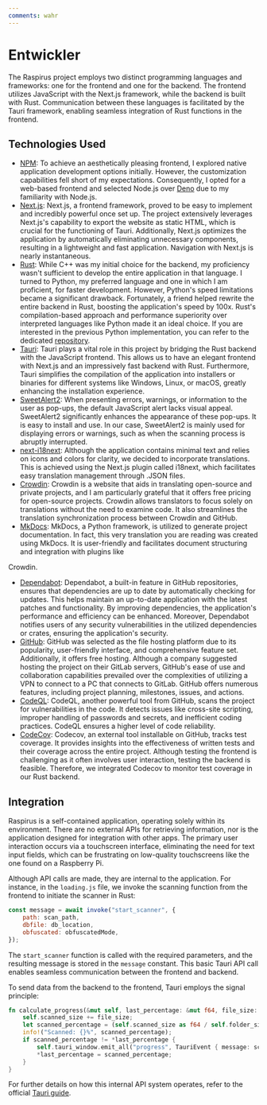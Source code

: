 ```yaml
---
comments: wahr
---
```


# Entwickler

The Raspirus project employs two distinct programming languages and frameworks: one for the frontend and one for the backend. The frontend utilizes JavaScript with the Next.js framework, while the backend is built with Rust. Communication between these languages is facilitated by the Tauri framework, enabling seamless integration of Rust functions in the frontend.

## Technologies Used
- [NPM](https://www.npmjs.com): To achieve an aesthetically pleasing frontend, I explored native application development options initially. However, the customization capabilities fell short of my expectations. Consequently, I opted for a web-based frontend and selected Node.js over [Deno](https://deno.land/) due to my familiarity with Node.js.
- [Next.js](https://nextjs.org): Next.js, a frontend framework, proved to be easy to implement and incredibly powerful once set up. The project extensively leverages Next.js's capability to export the website as static HTML, which is crucial for the functioning of Tauri. Additionally, Next.js optimizes the application by automatically eliminating unnecessary components, resulting in a lightweight and fast application. Navigation with Next.js is nearly instantaneous.
- [Rust](https://www.rust-lang.org): While C++ was my initial choice for the backend, my proficiency wasn't sufficient to develop the entire application in that language. I turned to Python, my preferred language and one in which I am proficient, for faster development. However, Python's speed limitations became a significant drawback. Fortunately, a friend helped rewrite the entire backend in Rust, boosting the application's speed by 100x. Rust's compilation-based approach and performance superiority over interpreted languages like Python made it an ideal choice. If you are interested in the previous Python implementation, you can refer to the dedicated [repository](https://github.com/Raspirus/python-cli).
- [Tauri](https://tauri.app/v1/guides/getting-started/setup/next-js): Tauri plays a vital role in this project by bridging the Rust backend with the JavaScript frontend. This allows us to have an elegant frontend with Next.js and an impressively fast backend with Rust. Furthermore, Tauri simplifies the compilation of the application into installers or binaries for different systems like Windows, Linux, or macOS, greatly enhancing the installation experience.
- [SweetAlert2](https://sweetalert2.github.io): When presenting errors, warnings, or information to the user as pop-ups, the default JavaScript alert lacks visual appeal. SweetAlert2 significantly enhances the appearance of these pop-ups. It is easy to install and use. In our case, SweetAlert2 is mainly used for displaying errors or warnings, such as when the scanning process is abruptly interrupted.
- [next-i18next](https://github.com/i18next/next-i18next): Although the application contains minimal text and relies on icons and colors for clarity, we decided to incorporate translations. This is achieved using the Next.js plugin called i18next, which facilitates easy translation management through .JSON files.
- [Crowdin](https://crowdin.com/project/raspirus): Crowdin is a website that aids in translating open-source and private projects, and I am particularly grateful that it offers free pricing for open-source projects. Crowdin allows translators to focus solely on translations without the need to examine code. It also streamlines the translation synchronization process between Crowdin and GitHub.
- [MkDocs](https://www.mkdocs.org/): MkDocs, a Python framework, is utilized to generate project documentation. In fact, this very translation you are reading was created using MkDocs. It is user-friendly and facilitates document structuring and integration with plugins like

 Crowdin.
- [Dependabot](https://docs.github.com/en/code-security/dependabot/working-with-dependabot): Dependabot, a built-in feature in GitHub repositories, ensures that dependencies are up to date by automatically checking for updates. This helps maintain an up-to-date application with the latest patches and functionality. By improving dependencies, the application's performance and efficiency can be enhanced. Moreover, Dependabot notifies users of any security vulnerabilities in the utilized dependencies or crates, ensuring the application's security.
- [GitHub](https://github.com/): GitHub was selected as the file hosting platform due to its popularity, user-friendly interface, and comprehensive feature set. Additionally, it offers free hosting. Although a company suggested hosting the project on their GitLab servers, GitHub's ease of use and collaboration capabilities prevailed over the complexities of utilizing a VPN to connect to a PC that connects to GitLab. GitHub offers numerous features, including project planning, milestones, issues, and actions.
- [CodeQL](https://codeql.github.com/): CodeQL, another powerful tool from GitHub, scans the project for vulnerabilities in the code. It detects issues like cross-site scripting, improper handling of passwords and secrets, and inefficient coding practices. CodeQL ensures a higher level of code reliability.
- [CodeCov](https://about.codecov.io/): Codecov, an external tool installable on GitHub, tracks test coverage. It provides insights into the effectiveness of written tests and their coverage across the entire project. Although testing the frontend is challenging as it often involves user interaction, testing the backend is feasible. Therefore, we integrated Codecov to monitor test coverage in our Rust backend.

## Integration
Raspirus is a self-contained application, operating solely within its environment. There are no external APIs for retrieving information, nor is the application designed for integration with other apps. The primary user interaction occurs via a touchscreen interface, eliminating the need for text input fields, which can be frustrating on low-quality touchscreens like the one found on a Raspberry Pi.

Although API calls are made, they are internal to the application. For instance, in the `loading.js` file, we invoke the scanning function from the frontend to initiate the scanner in Rust:
```js
const message = await invoke("start_scanner", {
    path: scan_path,
    dbfile: db_location,
    obfuscated: obfuscatedMode,
});
```
The `start_scanner` function is called with the required parameters, and the resulting message is stored in the `message` constant. This basic Tauri API call enables seamless communication between the frontend and backend.

To send data from the backend to the frontend, Tauri employs the signal principle:
```rs
fn calculate_progress(&mut self, last_percentage: &mut f64, file_size: u64) {
    self.scanned_size += file_size;
    let scanned_percentage = (self.scanned_size as f64 / self.folder_size as f64 * 100.0).round();
    info!("Scanned: {}%", scanned_percentage);
    if scanned_percentage != *last_percentage {
        self.tauri_window.emit_all("progress", TauriEvent { message: scanned_percentage.to_string() }).unwrap();
        *last_percentage = scanned_percentage;
    }
}
```
For further details on how this internal API system operates, refer to the official [Tauri guide](https://tauri.app/v1/guides/features/command).